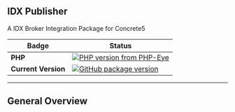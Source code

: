 IDX Publisher
---
A IDX Broker Integration Package for Concrete5

Badge | Status
--- | ---
**PHP** | [![PHP version from PHP-Eye](https://img.shields.io/php-eye/symfony/symfony.svg?style=plastic)](https://codeclimate.com/github/BuildingBridge/IDX_Publisher)
**Current Version** | [![GitHub package version](https://img.shields.io/github/package-json/v/badges/shields.svg?style=plastic)](https://github.com/BuildingBridge/IDX_Publisher/releases)

---

**General Overview**
---
